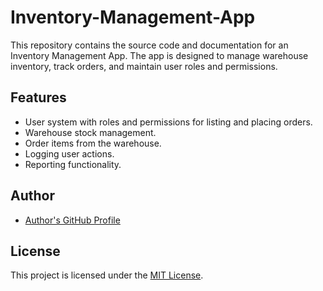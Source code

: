 # Inventory-Management-App

This repository contains the source code and documentation for an Inventory Management App. The app is designed to manage warehouse inventory, track orders, and maintain user roles and permissions.

## Features

- User system with roles and permissions for listing and placing orders.
- Warehouse stock management.
- Order items from the warehouse.
- Logging user actions.
- Reporting functionality.

## Author

- [Author's GitHub Profile](https://github.com/Merih-Abraham)

## License

This project is licensed under the [MIT License](LICENSE.txt).
